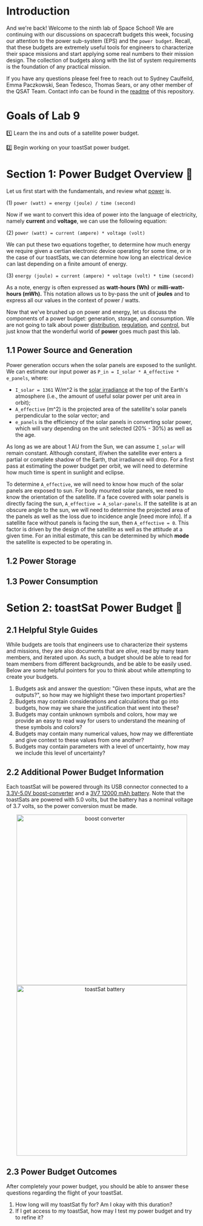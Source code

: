# Introduction 
And we're back! Welcome to the ninth lab of Space School! We are continuing with our discussions on spacecraft budgets this week, focusing our attention to the power sub-system (EPS) and the `power budget`. Recall, that these budgets are extremely useful tools for engineers to characterize their space missions and start applying some real numbers to their mission design. The collection of budgets along with the list of system requirements is the foundation of any practical mission.

If you have any questions please feel free to reach out to Sydney Caulfeild, Emma Paczkowski, Sean Tedesco, Thomas Sears, or any other member of the QSAT Team. Contact info can be found in the [readme](https://github.com/queens-satellite-team/Space-School) of this repository. 

# Goals of Lab 9

1️⃣ Learn the ins and outs of a satellite power budget. 

2️⃣ Begin working on your toastSat power budget.  

# Section 1: Power Budget Overview 📖
Let us first start with the fundamentals, and review what [power](https://en.wikipedia.org/wiki/Power_(physics)) is. 

(1) `power (watt) = energy (joule) / time (second)`

Now if we want to convert this idea of power into the language of electricity, namely **current** and **voltage**, we can use the following equation: 

(2) `power (watt) = current (ampere) * voltage (volt)`

We can put these two equations together, to determine how much energy we require given a certian electronic device operating for some time, or in the case of our toastSats, we can determine how long an electrical device can last depending on a finite amount of energy.

(3) `energy (joule) = current (ampere) * voltage (volt) * time (second)`

As a note, energy is often expressed as **watt-hours (Wh)** or **milli-watt-hours (mWh).** This notation allows us to by-pass the unit of **joules** and to express all our values in the context of power / watts. 

Now that we've brushed up on power and energy, let us discuss the components of a power budget: generation, storage, and consumption. We are not going to talk about power  [distribution](https://en.wikipedia.org/wiki/Electric_power_distribution), [regulation](https://www.sunpower-uk.com/glossary/what-is-power-supply-regulation/#:~:text=Power%20supply%20regulation%20is%20the,the%20unregulated%20AC%20mains%20voltage.), and [control](https://en.wikipedia.org/wiki/Power_control), but just know that the wonderful world of **power** goes much past this lab.  

## 1.1 Power Source and Generation
Power generation occurs when the solar panels are exposed to the sunlight. We can estimate our input power as `P_in = I_solar * A_effective * e_panels`, where:
- `I_solar = 1361` W/m^2 is the [solar irradiance](https://en.wikipedia.org/wiki/Solar_irradiance#Irradiation_at_the_top_of_the_atmosphere) at the top of the Earth's atmosphere (i.e., the amount of useful solar power per unit area in orbit);
- `A_effective` (m^2) is the projected area of the satellite's solar panels perpendicular to the solar vector; and
- `e_panels` is the efficiency of the solar panels in converting solar power, which will vary depending on the unit selected (20% - 30%) as well as the age.

As long as we are about 1 AU from the Sun, we can assume `I_solar` will remain constant. Although constant, if/when the satellite ever enters a partial or complete shadow of the Earth, that irradiance will drop. For a first pass at estimating the power budget per orbit, we will need to determine how much time is spent in sunlight and eclipse.

To determine `A_effective`, we will need to know how much of the solar panels are exposed to sun. For body mounted solar panels, we need to know the orientation of the satellite. If a face covered with solar panels is directly facing the sun, `A_effective = A_solar-panels`. If the satellite is at an obscure angle to the sun, we will need to determine the projected area of the panels as well as the loss due to incidence angle [need more info]. If a satellite face without panels is facing the sun, then `A_effective = 0`. This factor is driven by the design of the satellite as well as the attitude at a given time. For an initial estimate, this can be determined by which **mode** the satellite is expected to be operating in.

## 1.2 Power Storage

## 1.3 Power Consumption

# Setion 2: toastSat Power Budget 🔋

## 2.1 Helpful Style Guides
While budgets are tools that engineers use to characterize their systems and missions, they are also documents that are _alive_, read by many team members, and iterated upon. As such, a budget should be able to read for team members from different backgrounds, and be able to be easily used. Below are some helpful pointers for you to think about while attempting to create your budgets. 

1. Budgets ask and answer the question: "Given these inputs, what are the outputs?", so how may we highlight these two important properties?
1. Budgets may contain considerations and calculations that go into budgets, how may we share the justification that went into these?
1. Budgets may contain unknown symbols and colors, how may we provide an easy to read way for users to understand the meaning of these symbols and colors? 
1. Budgets may contain many numerical values, how may we differentiate and give context to these values from one another?  
1. Budgets may contain parameters with a level of uncertainty, how may we include this level of uncertainty?

## 2.2 Additional Power Budget Information 
Each toastSat will be powered through its USB connector connected to a [3.3V-5.0V boost-converter](https://www.pishop.ca/product/powerboost-1000-charger-rechargeable-5v-lipo-usb-boost-1a-1000c/) and a [3V7 12000 mAh battery](https://www.pishop.ca/product/lithium-ion-polymer-battery-3-7v-1200mah-603450/). Note that the toastSats are powered with 5.0 volts, but the battery has a nominal voltage of 3.7 volts, so the power conversion must be made. 

<p align="center">
  <img src ="https://user-images.githubusercontent.com/48306876/150847412-c4bcf39c-c56c-4b6a-947d-5179428e49b0.png" width = "450" alt ="boost converter"><img src ="https://user-images.githubusercontent.com/48306876/150847198-2602ffab-c3d7-419e-a0dd-080b975f62a4.png" width = "450" alt ="toastSat battery">
</p> 

## 2.3 Power Budget Outcomes
After completely your power budget, you should be able to answer these questions regarding the flight of your toastSat. 

1. How long will my toastSat fly for? Am I okay with this duration? 
2. If I get access to my toastSat, how may I test my power budget and try to refine it? 

